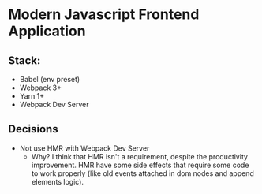 # Modern Javascript Frontend Application

## Stack:

- Babel (env preset)
- Webpack 3+
- Yarn 1+
- Webpack Dev Server

## Decisions

- Not use HMR with Webpack Dev Server
  - Why? I think that HMR isn't a requirement, despite the productivity improvement. HMR have some side effects that require some code to work properly (like old events attached in dom nodes and append elements logic). 

